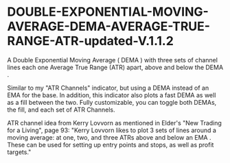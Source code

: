 # DOUBLE-EXPONENTIAL-MOVING-AVERAGE-DEMA-AVERAGE-TRUE-RANGE-ATR-updated-V.1.1.2

A Double Exponential Moving Average ( DEMA ) with three sets of channel lines each one Average True Range (ATR) apart, above and below the DEMA .

Similar to my "ATR Channels" indicator, but using a DEMA instead of an EMA for the base. In addition, this indicator also plots a fast DEMA as well as a fill between the two. Fully customizable, you can toggle both DEMAs, the fill, and each set of ATR Channels.

ATR channel idea from Kerry Lovvorn as mentioned in Elder's "New Trading for a Living", page 93: "Kerry Lovvorn likes to plot 3 sets of lines around a moving average: at one, two, and three ATRs above and below an EMA . These can be used for setting up entry points and stops, as well as profit targets."

